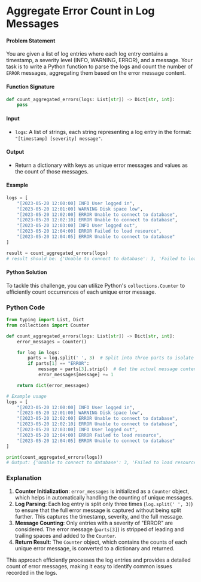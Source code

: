 # Aggregate Error Count in Log Messages

#### Problem Statement

You are given a list of log entries where each log entry contains a timestamp, a severity level (INFO, WARNING, ERROR), and a message. Your task is to write a Python function to parse the logs and count the number of `ERROR` messages, aggregating them based on the error message content.

#### Function Signature

```python
def count_aggregated_errors(logs: List[str]) -> Dict[str, int]:
    pass
```

#### Input

- `logs`: A list of strings, each string representing a log entry in the format: `"[timestamp] [severity] message"`.

#### Output

- Return a dictionary with keys as unique error messages and values as the count of those messages.

#### Example

```python
logs = [
    "[2023-05-20 12:00:00] INFO User logged in",
    "[2023-05-20 12:01:00] WARNING Disk space low",
    "[2023-05-20 12:02:00] ERROR Unable to connect to database",
    "[2023-05-20 12:02:10] ERROR Unable to connect to database",
    "[2023-05-20 12:03:00] INFO User logged out",
    "[2023-05-20 12:04:00] ERROR Failed to load resource",
    "[2023-05-20 12:04:05] ERROR Unable to connect to database"
]

result = count_aggregated_errors(logs)
# result should be: {'Unable to connect to database': 3, 'Failed to load resource': 1}
```

#### Python Solution

To tackle this challenge, you can utilize Python's `collections.Counter` to efficiently count occurrences of each unique error message.

### Python Code

```python
from typing import List, Dict
from collections import Counter

def count_aggregated_errors(logs: List[str]) -> Dict[str, int]:
    error_messages = Counter()

    for log in logs:
        parts = log.split(' ', 3)  # Split into three parts to isolate the message
        if parts[1] == "ERROR":
            message = parts[3].strip()  # Get the actual message content
            error_messages[message] += 1

    return dict(error_messages)

# Example usage
logs = [
    "[2023-05-20 12:00:00] INFO User logged in",
    "[2023-05-20 12:01:00] WARNING Disk space low",
    "[2023-05-20 12:02:00] ERROR Unable to connect to database",
    "[2023-05-20 12:02:10] ERROR Unable to connect to database",
    "[2023-05-20 12:03:00] INFO User logged out",
    "[2023-05-20 12:04:00] ERROR Failed to load resource",
    "[2023-05-20 12:04:05] ERROR Unable to connect to database"
]

print(count_aggregated_errors(logs))
# Output: {'Unable to connect to database': 3, 'Failed to load resource': 1}
```

### Explanation

1. **Counter Initialization**: `error_messages` is initialized as a `Counter` object, which helps in automatically handling the counting of unique messages.
2. **Log Parsing**: Each log entry is split only three times (`log.split(' ', 3)`) to ensure that the full error message is captured without being split further. This captures the timestamp, severity, and the full message.
3. **Message Counting**: Only entries with a severity of "ERROR" are considered. The error message (`parts[3]`) is stripped of leading and trailing spaces and added to the `Counter`.
4. **Return Result**: The `Counter` object, which contains the counts of each unique error message, is converted to a dictionary and returned.

This approach efficiently processes the log entries and provides a detailed count of error messages, making it easy to identify common issues recorded in the logs.